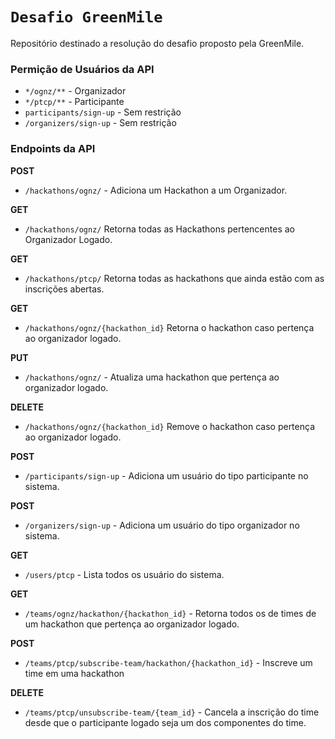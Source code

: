 # `Desafio GreenMile`

Repositório destinado a resolução do desafio proposto pela GreenMile.



### Permição de Usuários da API

- `*/ognz/**` - Organizador
- `*/ptcp/**` - Participante
- `participants/sign-up` - Sem restrição
- `/organizers/sign-up` - Sem restrição

### Endpoints da API

**POST**

- `/hackathons/ognz/` - Adiciona um Hackathon a um Organizador.

**GET**

- `/hackathons/ognz/` Retorna todas as Hackathons pertencentes ao Organizador Logado.

**GET**

- `/hackathons/ptcp/` Retorna todas as hackathons que ainda estão com as inscrições abertas.

**GET**

- `/hackathons/ognz/{hackathon_id}` Retorna o hackathon caso pertença ao organizador logado.

**PUT**

- `/hackathons/ognz/` - Atualiza uma hackathon que pertença ao organizador logado.

**DELETE**

- `/hackathons/ognz/{hackathon_id}` Remove o hackathon caso pertença ao organizador logado.

**POST**

- `/participants/sign-up` - Adiciona um usuário do tipo participante no sistema.

**POST**

- `/organizers/sign-up` - Adiciona um usuário do tipo organizador no sistema.

**GET**

- `/users/ptcp` - Lista todos os usuário do sistema.

**GET**

- `/teams/ognz/hackathon/{hackathon_id}` - Retorna todos os de times de um hackathon que pertença ao organizador logado.

**POST**

- `/teams/ptcp/subscribe-team/hackathon/{hackathon_id}` - Inscreve um time em uma hackathon

**DELETE**

- `/teams/ptcp/unsubscribe-team/{team_id}` - Cancela a inscrição do time desde que o participante logado seja um dos componentes do time.
